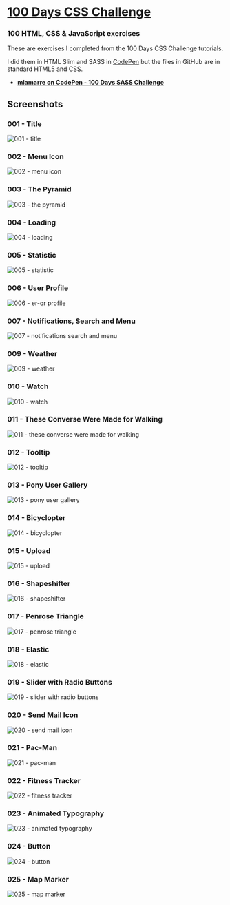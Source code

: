 # [100 Days CSS Challenge](https://100dayscss.com/)

### 100 HTML, CSS &amp; JavaScript exercises

These are exercises I completed from the 100 Days CSS Challenge tutorials.

I did them in HTML Slim and SASS in [CodePen](https://codepen.io/) but the files in GitHub are in standard HTML5 and CSS.
* **[mlamarre on CodePen - 100 Days SASS Challenge](https://codepen.io/collection/XBpgMZ/)**

## Screenshots

### 001 - Title

![001 - title](https://user-images.githubusercontent.com/18417244/38813492-5e07251a-418f-11e8-829a-ffd1d1db6470.png)

### 002 - Menu Icon

![002 - menu icon](https://user-images.githubusercontent.com/18417244/38813494-5e361b90-418f-11e8-898e-039e97debf7d.gif)

### 003 - The Pyramid

![003 - the pyramid](https://user-images.githubusercontent.com/18417244/38813495-5e63196a-418f-11e8-8edb-30090a9df0f5.gif)

### 004 - Loading

![004 - loading](https://user-images.githubusercontent.com/18417244/38813496-5e8ec9c0-418f-11e8-99a3-c3dede19a889.gif)

### 005 - Statistic

![005 - statistic](https://user-images.githubusercontent.com/18417244/38813497-5ed086b2-418f-11e8-9d4b-3c25d3ab572d.gif)

### 006 - User Profile

![006 - er-qr profile](https://user-images.githubusercontent.com/18417244/38813498-5f22c0b2-418f-11e8-99e3-c7f9bb9bd55f.gif)

### 007 - Notifications, Search and Menu

![007 - notifications search and menu](https://user-images.githubusercontent.com/18417244/38813499-5f50103a-418f-11e8-8eb5-9911e92eeb62.gif)

### 009 - Weather

![009 - weather](https://user-images.githubusercontent.com/18417244/38813500-5f7d0824-418f-11e8-8cb1-4fa8ca748694.gif)

### 010 - Watch

![010 - watch](https://user-images.githubusercontent.com/18417244/38813501-5fa95104-418f-11e8-9523-e21b5d59c503.gif)

### 011 - These Converse Were Made for Walking

![011 - these converse were made for walking](https://user-images.githubusercontent.com/18417244/38813504-5fdc4b7c-418f-11e8-89ea-67f95e5e17e3.gif)

### 012 - Tooltip

![012 - tooltip](https://user-images.githubusercontent.com/18417244/38813506-600b64d4-418f-11e8-93f4-916a893d7977.gif)

### 013 - Pony User Gallery

![013 - pony user gallery](https://user-images.githubusercontent.com/18417244/38813508-6037f7e2-418f-11e8-916b-3be2432b7d7a.gif)

### 014 - Bicyclopter

![014 - bicyclopter](https://user-images.githubusercontent.com/18417244/38813510-60685c20-418f-11e8-9cd2-43514b4cf820.gif)

### 015 - Upload

![015 - upload](https://user-images.githubusercontent.com/18417244/38813511-6097a84a-418f-11e8-8300-ecc2cd55cc43.gif)

### 016 - Shapeshifter

![016 - shapeshifter](https://user-images.githubusercontent.com/18417244/38813512-60c7f554-418f-11e8-9b75-825af12d153d.gif)

### 017 - Penrose Triangle

![017 - penrose triangle](https://user-images.githubusercontent.com/18417244/38813514-60f5f3b4-418f-11e8-9907-a86cc50e9167.gif)

### 018 - Elastic

![018 - elastic](https://user-images.githubusercontent.com/18417244/38813515-612474c8-418f-11e8-9c4e-7d33542b8d9b.gif)

### 019 - Slider with Radio Buttons

![019 - slider with radio buttons](https://user-images.githubusercontent.com/18417244/38813516-6151c8ec-418f-11e8-971c-6fbad0d1794a.gif)

### 020 - Send Mail Icon

![020 - send mail icon](https://user-images.githubusercontent.com/18417244/38813517-6180e94c-418f-11e8-8de1-b6a3253adeb9.gif)

### 021 - Pac-Man

![021 - pac-man](https://user-images.githubusercontent.com/18417244/38813518-61b0575e-418f-11e8-9b31-bc3405f5988f.gif)

### 022 - Fitness Tracker

![022 - fitness tracker](https://user-images.githubusercontent.com/18417244/42186248-762941c6-7e3b-11e8-9ce3-a5e0ab2f19c5.gif)

### 023 - Animated Typography

![023 - animated typography](https://user-images.githubusercontent.com/18417244/42186249-766e2e76-7e3b-11e8-8197-41fd24e0d241.gif)

### 024 - Button

![024 - button](https://user-images.githubusercontent.com/18417244/42186250-76b18a86-7e3b-11e8-84d6-76a38d2ca806.gif)

### 025 - Map Marker

![025 - map marker](https://user-images.githubusercontent.com/18417244/42186251-76f34304-7e3b-11e8-8320-a57f817e69c0.gif)

